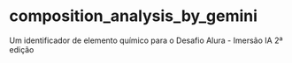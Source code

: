 # composition_analysis_by_gemini
Um identificador de elemento químico para o Desafio Alura - Imersão IA 2ª edição
